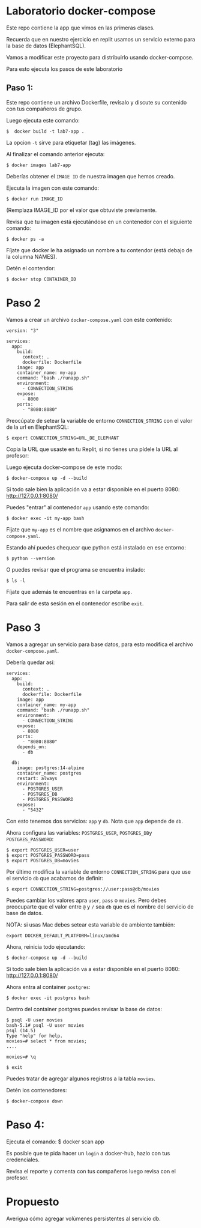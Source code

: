 # Laboratorio docker-compose

Este repo contiene la app que vimos en las primeras clases.

Recuerda que en nuestro ejercicio en replit usamos un servicio externo para la base de datos (ElephantSQL).

Vamos a modificar este proyecto para distribuirlo usando docker-compose.

Para esto ejecuta los pasos de este laboratorio

## Paso 1:

Este repo contiene un archivo Dockerfile, revísalo y discute su contenido con tus compañeros de grupo.

Luego ejecuta este comando:

```
$  docker build -t lab7-app .
```


La opcion `-t` sirve para etiquetar (tag) las imágenes.

Al finalizar el comando anterior ejecuta:

```
$ docker images lab7-app
```

Deberías obtener el `IMAGE ID` de nuestra imagen que hemos creado.


Ejecuta la imagen con este comando:


    $ docker run IMAGE_ID
    
(Remplaza IMAGE_ID por el valor que obtuviste previamente.

Revisa que tu imagen está ejecutándose en un contenedor con el siguiente comando:

    $ docker ps -a
    
Fíjate que docker le ha asignado un nombre a tu contendor (está debajo de la columna NAMES).



Detén el contendor:

    $ docker stop CONTAINER_ID
    
    
# Paso 2
    
Vamos a crear un archivo `docker-compose.yaml` con este contenido:

```
version: "3"

services:
  app:
    build:
      context: .
      dockerfile: Dockerfile
    image: app
    container_name: my-app
    command: "bash ./runapp.sh"
    environment:
      - CONNECTION_STRING
    expose:
      - 8000
    ports:
      - "8080:8080"
```

Preocúpate de setear la variable de entorno `CONNECTION_STRING` con el valor de la url en ElephantSQL:

    $ export CONNECTION_STRING=URL_DE_ELEPHANT
    
Copia la URL que usaste en tu Replit, si no tienes una pídele la URL al profesor:

Luego ejecuta docker-compose de este modo:

    $ docker-compose up -d --build
    
Si todo sale bien la aplicación va a estar disponible en el puerto 8080: http://127.0.0.1:8080/

Puedes "entrar" al contenedor `app` usando este comando:

    $ docker exec -it my-app bash
    
Fijate que `my-app` es el nombre que asignamos en el archivo `docker-compose.yaml`.

Estando ahí puedes chequear que python está instalado en ese entorno:

    $ python --version
    
O puedes revisar que el programa se encuentra inslado:

    $ ls -l
    
Fíjate que además te encuentras en la carpeta `app`. 


Para salir de esta sesión en el contenedor escribe `exit`.


# Paso 3

Vamos a agregar un servicio para base datos, para esto modifica el archivo `docker-compose.yaml`.

Debería quedar así:

```
services:
  app:
    build:
      context: .
      dockerfile: Dockerfile
    image: app
    container_name: my-app
    command: "bash ./runapp.sh"
    environment:
      - CONNECTION_STRING
    expose:
      - 8080
    ports:
      - "8080:8080"
    depends_on:
      - db

  db:
    image: postgres:14-alpine
    container_name: postgres
    restart: always
    environment:
      - POSTGRES_USER
      - POSTGRES_DB
      - POSTGRES_PASSWORD
    expose:
      - "5432"
```

Con esto tenemos dos servicios: `app` y `db`. Nota que `app` depende de `db`.

Ahora configura las variables: `POSTGRES_USER`, `POSTGRES_DB`y `POSTGRES_PASSWORD`:

    $ export POSTGRES_USER=user
    $ export POSTGRES_PASSWORD=pass
    $ export POSTGRES_DB=movies
    
Por último modifica la variable de entorno `CONNECTION_STRING` para que use el servicio `db` que acabamos de definir:

    $ export CONNECTION_STRING=postgres://user:pass@db/movies
    

Puedes cambiar los valores apra `user`, `pass` o `movies`. Pero debes preocuparte que el valor entre `@` y `/` sea `db` que es el nombre del servicio de base de datos.

NOTA: si usas Mac debes setear esta variable de ambiente también:

    export DOCKER_DEFAULT_PLATFORM=linux/amd64
    
Ahora, reinicia todo ejecutando:

    $ docker-compose up -d --build
    
Si todo sale bien la aplicación va a estar disponible en el puerto 8080: http://127.0.0.1:8080/

Ahora entra al container `postgres`:

    $ docker exec -it postgres bash
    
Dentro del container postgres puedes revisar la base de datos:

    $ psql -U user movies
    bash-5.1# psql -U user movies
    psql (14.5)
    Type "help" for help.
    movies=# select * from movies;
    ....
    
    movies=# \q
    
    $ exit
    
Puedes tratar de agregar algunos registros a la tabla `movies`.

Detén los contenedores:

    $ docker-compose down
    

# Paso 4:

Ejecuta el comando:
    $ docker scan app
    
Es posible que te pida hacer un `login` a docker-hub, hazlo con tus credenciales.

Revisa el reporte y comenta con tus compañeros luego revisa con el profesor.

# Propuesto

Averigua cómo agregar volúmenes persistentes al servicio db.



